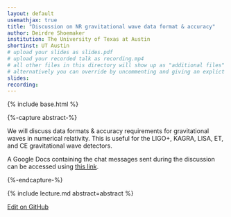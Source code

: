 ```yaml
---
layout: default
usemathjax: true
title: "Discussion on NR gravitational wave data format & accuracy"
author: Deirdre Shoemaker
institution: The University of Texas at Austin
shortinst: UT Austin
# upload your slides as slides.pdf
# upload your recorded talk as recording.mp4
# all other files in this directory will show up as "additional files"
# alternatively you can override by uncommenting and giving an explict URL:
slides: 
recording: 
---
```

{% include base.html %}

{%-capture abstract-%}

We will discuss data formats & accuracy requirements for gravitational waves in numerical relativity. This is useful for the LIGO+, KAGRA, LISA, ET, and CE gravitational wave detectors.

A Google Docs containing the chat messages sent during the discussion can be accessed using [this link](https://docs.google.com/document/d/1elKJtiDzT9jZW-aefGERyF5xSgyOBkAUV7MTEURBRWs/edit).

{%-endcapture-%}

<div class="col-xs-12" markdown="1">
{% include lecture.md abstract=abstract %}

[Edit on GitHub](https://github.com/EinsteinToolkit/et2021uiuc/edit/master/{{page.path}})
</div>
